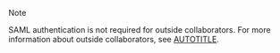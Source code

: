 > [!NOTE]
> SAML authentication is not required for outside collaborators. For more information about outside collaborators, see [AUTOTITLE](/organizations/managing-peoples-access-to-your-organization-with-roles/roles-in-an-organization#outside-collaborators).

